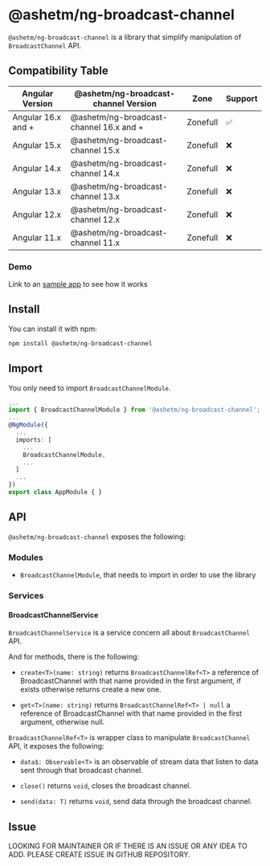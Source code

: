 
# @ashetm/ng-broadcast-channel

``@ashetm/ng-broadcast-channel`` is a library that simplify manipulation of ``BroadcastChannel`` API.

## Compatibility Table

| Angular Version    | @ashetm/ng-broadcast-channel Version     | Zone     | Support |
|--------------------|------------------------------------------|----------|---------|
| Angular 16.x and + | @ashetm/ng-broadcast-channel 16.x and +  | Zonefull | ✅      |
| Angular 15.x       | @ashetm/ng-broadcast-channel 15.x        | Zonefull | ❌      |
| Angular 14.x       | @ashetm/ng-broadcast-channel 14.x        | Zonefull | ❌      |
| Angular 13.x       | @ashetm/ng-broadcast-channel 13.x        | Zonefull | ❌      |
| Angular 12.x       | @ashetm/ng-broadcast-channel 12.x        | Zonefull | ❌      |
| Angular 11.x       | @ashetm/ng-broadcast-channel 11.x        | Zonefull | ❌      |

### Demo

Link to an [sample app](https://npm-ashetm-ng-broadcast-channel.netlify.app) to see how it works
<!-- [![build status](http://img.shields.io/travis/likeastore/ngDialog.svg)](https://travis-ci.org/likeastore/ngDialog) -->
<!-- [![npm version](http://badge.fury.io/js/ng-dialog.svg)](http://badge.fury.io/js/ng-dialog) -->
<!-- [![github tag](https://img.shields.io/github/tag/likeastore/ngDialog.svg)](https://github.com/likeastore/ngDialog/tags) -->
<!-- [![Download Count](https://img.shields.io/npm/dm/ng-dialog.svg)](http://www.npmjs.com/package/ng-dialog) -->
<!-- [![Code Climate](https://codeclimate.com/github/likeastore/ngDialog/badges/gpa.svg)](https://codeclimate.com/github/likeastore/ngDialog) -->

<!-- ### [Demo](http://likeastore.github.io/ngDialog) -->

## Install

You can install it with npm:

```bash
npm install @ashetm/ng-broadcast-channel
```

## Import

You only need to import ``BroadcastChannelModule``.

```ts
...
import { BroadcastChannelModule } from '@ashetm/ng-broadcast-channel';
...
@NgModule({
  ...
  imports: [
    ...
    BroadcastChannelModule, 
    ...
  ]
  ...
})
export class AppModule { }
```

## API

``@ashetm/ng-broadcast-channel`` exposes the following: 

### Modules

* ``BroadcastChannelModule``, that needs to import in order to use the library

### Services

#### BroadcastChannelService

``BroadcastChannelService`` is a service concern all about ``BroadcastChannel`` API.

And for methods, there is the following: 

* ``create<T>(name: string)`` returns ``BroadcastChannelRef<T>`` a reference of BroadcastChannel with that name provided in the first argument, if exists otherwise returns create a new one.

* ``get<T>(name: string)`` returns ``BroadcastChannelRef<T> | null`` a reference of BroadcastChannel with that name provided in the first argument, otherwise null.

``BroadcastChannelRef<T>`` is wrapper class to manipulate ``BroadcastChannel`` API, it exposes the following: 

* ``data$: Observable<T>`` is an observable of stream data that listen to data sent through that broadcast channel.

* ``close()`` returns ``void``, closes the broadcast channel.

* ``send(data: T)`` returns ``void``, send data through the broadcast channel.

## Issue

LOOKING FOR MAINTAINER OR IF THERE IS AN ISSUE OR ANY IDEA TO ADD. PLEASE CREATE ISSUE IN GITHUB REPOSITORY.

